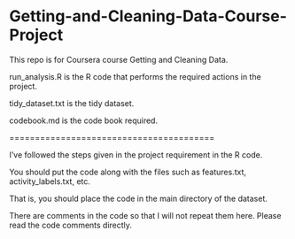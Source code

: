 Getting-and-Cleaning-Data-Course-Project
========================================

This repo is for Coursera course Getting and Cleaning Data.

run_analysis.R is the R code that performs the required actions in the project.

tidy_dataset.txt is the tidy dataset.

codebook.md is the code book required.

========================================

I’ve followed the steps given in the project requirement in the R code.

You should put the code along with the files such as features.txt, activity_labels.txt, etc.

That is, you should place the code in the main directory of the dataset.

There are comments in the code so that I will not repeat them here. Please read the code comments directly.
 
